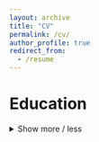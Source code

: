 ```yaml
---
layout: archive
title: "CV"
permalink: /cv/
author_profile: true
redirect_from:
  - /resume
---
```



# Education

<details>
   <summary markdown="span"> Show more / less </summary>
Ph.D. in Environmental Science, University of Stirling, 2018
  * Thesis: "Tropical Phenology in a Time of Change" supervised by Prof. Nils Bunnefeld and Prof. Katharine Abernethy

M.Sc. in Conservation Science, Imperial College London, 2013
  * Thesis: "What's the Catch? Mosquite Net Fishing in Coastal East Africa" supervised by Prof. EJ Milner Gulland and Dr Nick Hill

B.A. in Biological Sciences, University of Oxford, 2010
  * Thesis: supervised by Mr Timothy Walker (University of Oxford Botanic Garden)
  
<details>
  
# Employment
<details>
   <summary markdown="span"> Employment </summary>
  
* 2020 - present: Urban Biodiversity Scientist (0.6 FTE)
  * Royal Botanic Garden Edinburgh
  * Project: The Good City
  * Supervisor: Dr Chris Ellis

* 2019 - 2020: Postdoctoral Research Assistant (0.4 FTE) 
  * UK Centre for Ecology and Hydrology (CEH)
  * Project: [Phenology and ecological genetics in the Kenyan drylands](https://emma-bush.github.io/portfolio/kenya-drylands/)
  * Supervisor: Dr Stephen Cavers

* 2019 - 2020: Postdoctoral Research Assistant (0.5 FTE) 
  * University of Stirling
  * Project: [Long term trends in Central African Forest Phenology](https://emma-bush.github.io/portfolio/lope/)
  * Supervisor: Prof Katharine Abernethy

* 2010 - 2012: Academic Researcher
  * University of Oxford
  * Project: A global review of the exotic pet trade
  * Project: Effects of tropical forest modification and fragmentation on dung beetle biodiversity and ecosystem functioning
  * Project: Woodland recovery after removal of deer: cascade effects for small mammals 
  * Supervisors: Prof. David Macdonald and Dr Eleanor Slade
</details>


<details>
  <summary>Publications</summary>
  
  <ul>{% for post in site.publications reversed %}
    {% include archive-single-cv.html %}
  {% endfor %}</ul>

Reviewer for: Journal of Plant Ecology, Biotropica, Biological Conservation, Ecology and Society and PeerJ
</details>

### Talks and meetings
 <details>
  <summary>Click to expand!</summary>
      
  <ul>{% for post in site.talks reversed %}
    {% include archive-single-talk-cv.html %}
  {% endfor %}</ul>
  </details>
  
### Grants and scholarships
 <details>
  <summary>Click to expand!</summary>
  
* COP26 International Climate Change Network grant (2021), The Royal Society of Edinburgh - £9920 to fund 6 month networking project for the African Phenology Network (PI).
* Research Grant (2019), National Parks Agency Gabon - £31,533 to fund 12-month (0.5 FTE) PDRA at the University of Stirling (Co-I).
* Connect+ grant (2018), University of Stirling - £6150 to fund workshop (Co-I).
* Collaborative Impact Studentship (2013) joint funded between University of Stirling and National Parks Agency Gabon (ANPN) - £67,200/4 years stipend + £16,000 training and fieldwork costs.
* Tropical Agriculture Association Masters Award (2013) - £1000 fieldwork costs (PI).
* Imperial College Conservation Science (ICCS) Project Bursary Award (2013) - £500 fieldwork costs (PI).
* Conservation Science MSc Bursary (2012) - £4000 living expenses.
* Imperial College London Rector’s Scholarship Fund Masters Award (2012) - £5000 living expenses and fees.
* Peoples Trust for Endangered Species Graduate Research Internship (2010) - £6000 fieldwork costs (PI).
* Hertford College Academic Scholarship, University of Oxford (2009)
    </details>
    
### Prizes
<details>
  <summary>Click to expand!</summary>
    
2018 - Shortlisted for the Robert May Prize, Methods in Ecology and Evolution, British Ecological Society

2016 - Best PhD Student publication, Winter Symposium, University of Stirling

2015 - Best PhD Student presentation, Winter Symposium, University of Stirling
</details>
